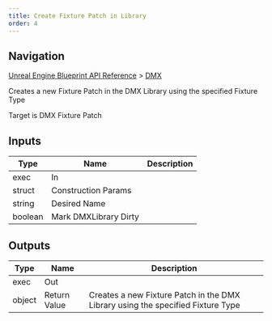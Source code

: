 ```yaml
---
title: Create Fixture Patch in Library
order: 4
---
```

## Navigation

[Unreal Engine Blueprint API Reference](https://dev.epicgames.com/documentation/en-us/unreal-engine/BlueprintAPI) > [DMX](https://dev.epicgames.com/documentation/en-us/unreal-engine/BlueprintAPI/DMX)

Creates a new Fixture Patch in the DMX Library using the specified Fixture Type

Target is DMX Fixture Patch

## Inputs

| Type | Name | Description |
| --- | --- | --- |
| exec | In |  |
| struct | Construction Params |  |
| string | Desired Name |  |
| boolean | Mark DMXLibrary Dirty |  |

## Outputs

| Type | Name | Description |
| --- | --- | --- |
| exec | Out |  |
| object | Return Value | Creates a new Fixture Patch in the DMX Library using the specified Fixture Type |
